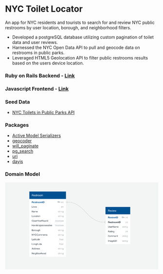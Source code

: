 # NYC Toilet Locator

An app for NYC residents and tourists to search for and review NYC public restrooms by user location, borough, and neighborhood filters.

- Developed a postgreSQL database utilizing custom pagination of toilet data and user reviews.
- Harnessed the NYC Open Data API to pull and geocode data on restrooms in public parks.
- Leveraged HTML5 Geolocation API to filter public restrooms results based on the users device location.

### Ruby on Rails Backend - [Link](https://github.com/bryanmoon1991/nyc-toilet-locator-backend)

### Javascript Frontend - [Link](https://github.com/bryanmoon1991/nyc-toilet-locator-frontend)

### Seed Data

- [NYC Toilets in Public Parks API](https://data.cityofnewyork.us/Recreation/Directory-Of-Toilets-In-Public-Parks/hjae-yuav)

### Packages

- [Active Model Serializers](https://github.com/rails-api/active_model_serializers)
- [geocoder](http://www.rubygeocoder.com/)
- [will_paginate](https://github.com/mislav/will_paginate)
- [pg_search](https://github.com/Casecommons/pg_search)
- [uri](https://github.com/ruby/uri)
- [dayjs](https://github.com/iamkun/dayjs)

### Domain Model

![Domain Model](./images/domain-model.png)
